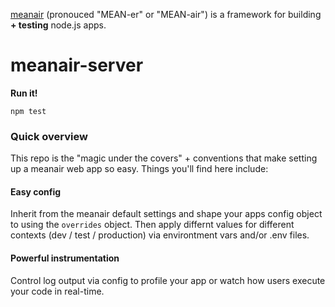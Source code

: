 [meanair](https://www.airpair.com/meanair) (pronouced "MEAN-er" or "MEAN-air")
is a framework for building **+ testing** node.js apps.

# meanair-server

**Run it!**

`npm test`

### Quick overview

This repo is the "magic under the covers" + conventions that make setting 
up a meanair web app so easy. Things you'll find here include:

#### Easy config

Inherit from the meanair default settings and shape your apps config object to 
using the `overrides` object. Then apply differnt values for different contexts 
(dev / test / production) via environtment vars and/or .env files.

#### Powerful instrumentation

Control log output via config to profile your app or watch how users execute 
your code in real-time.
